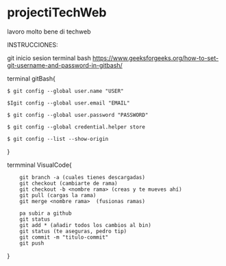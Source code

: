 # projectiTechWeb
lavoro molto bene di techweb


INSTRUCCIONES:

git inicio sesion terminal bash
https://www.geeksforgeeks.org/how-to-set-git-username-and-password-in-gitbash/

terminal gitBash{

    $ git config --global user.name "USER"
    
    $Igit config --global user.email "EMAIL"
    
    $ git config --global user.password "PASSWORD"
    
    $ git config --global credential.helper store
    
    $ git config --list --show-origin
}

  termminal VisualCode{
  
        git branch -a (cuales tienes descargadas)
        git checkout (cambiarte de rama)
        git checkout -b <nombre rama> (creas y te mueves ahí)
        git pull (cargas la rama)
        git merge <nombre rama>  (fusionas ramas)
        
        pa subir a github
        git status
        git add * (añadir todos los cambios al bin)
        git status (te aseguras, pedro tip)
        git commit -m "titulo-commit" 
        git push
  }
